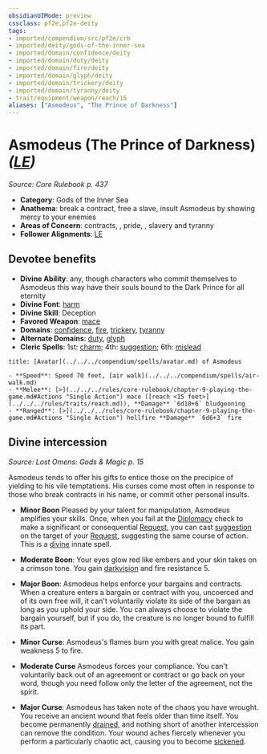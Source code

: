 ```yaml
---
obsidianUIMode: preview
cssclass: pf2e,pf2e-deity
tags:
- imported/compendium/src/pf2e/crb
- imported/deity/gods-of-the-inner-sea
- imported/domain/confidence/deity
- imported/domain/duty/deity
- imported/domain/fire/deity
- imported/domain/glyph/deity
- imported/domain/trickery/deity
- imported/domain/tyranny/deity
- trait/equipment/weapon/reach/15
aliases: ["Asmodeus", "The Prince of Darkness"]
---
```

# Asmodeus (The Prince of Darkness) *([LE](lawful-evil-b1.md))*  
*Source: Core Rulebook p. 437*  

- **Category**: Gods of the Inner Sea
- **Anathema**: break a contract, free a slave, insult Asmodeus by showing mercy to your enemies
- **Areas of Concern**: contracts, , pride, , slavery and tyranny
- **Follower Alignments**: [LE](lawful-evil-b1.md)

## Devotee benefits

- **Divine Ability**: any, though characters who commit themselves to Asmodeus this way have their souls bound to the Dark Prince for all eternity
- **Divine Font**: [harm](../../spells/harm.md)
- **Divine Skill**: Deception
- **Favored Weapon**: [mace](../../equipment/items/mace.md)
- **Domains**: [confidence](../domains.md#Confidence), [fire](../domains.md#Fire), [trickery](../domains.md#Trickery), [tyranny](../domains.md#Tyranny)
- **Alternate Domains**: [duty](../domains.md#Duty), [glyph](../domains.md#Glyph)
- **Cleric Spells**: 1st: [charm](../../spells/charm.md); 4th: [suggestion](../../spells/suggestion.md); 6th: [mislead](../../spells/mislead.md)

```ad-embed-avatar
title: [Avatar](../../../compendium/spells/avatar.md) of Asmodeus

- **Speed**: Speed 70 feet, [air walk](../../../compendium/spells/air-walk.md)
- **Melee**: [>](../../../rules/core-rulebook/chapter-9-playing-the-game.md#Actions "Single Action") mace ([reach <15 feet>](../../../rules/traits/reach.md)), **Damage** `6d10+6` bludgeoning
- **Ranged**: [>](../../../rules/core-rulebook/chapter-9-playing-the-game.md#Actions "Single Action") hellfire **Damage** `6d6+3` fire
```

## Divine intercession
*Source: Lost Omens: Gods & Magic p. 15*

Asmodeus tends to offer his gifts to entice those on the precipice of yielding to his vile temptations. His curses come most often in response to those who break contracts in his name, or commit other personal insults.

- **Minor Boon** Pleased by your talent for manipulation, Asmodeus amplifies your skills. Once, when you fail at the [Diplomacy](../../skills.md#Diplomacy) check to make a significant or consequential [Request](request.md), you can cast [suggestion](../../spells/suggestion.md) on the target of your [Request](request.md), suggesting the same course of action. This is a [divine](divine.md) innate spell.
- **Moderate Boon**: Your eyes glow red like embers and your skin takes on a crimson tone. You gain [darkvision](rules/abilities/darkvision.md) and fire resistance 5.
- **Major Boon**: Asmodeus helps enforce your bargains and contracts. When a creature enters a bargain or contract with you, uncoerced and of its own free will, it can't voluntarily violate its side of the bargain as long as you uphold your side. You can always choose to violate the bargain yourself, but if you do, the creature is no longer bound to fulfill its part.

- **Minor Curse**: Asmodeus's flames burn you with great malice. You gain weakness 5 to fire.
- **Moderate Curse** Asmodeus forces your compliance. You can't voluntarily back out of an agreement or contract or go back on your word, though you need follow only the letter of the agreement, not the spirit.
- **Major Curse**: Asmodeus has taken note of the chaos you have wrought. You receive an ancient wound that feels older than time itself. You become permanently [drained](conditions.md#Drained), and nothing short of another intercession can remove the condition. Your wound aches fiercely whenever you perform a particularly chaotic act, causing you to become [sickened](conditions.md#Sickened).
